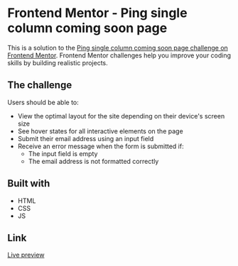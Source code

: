 # Frontend Mentor - Ping single column coming soon page

This is a solution to the [Ping single column coming soon page challenge on Frontend Mentor](https://www.frontendmentor.io/challenges/ping-single-column-coming-soon-page-5cadd051fec04111f7b848da). Frontend Mentor challenges help you improve your coding skills by building realistic projects.

## The challenge

Users should be able to:

- View the optimal layout for the site depending on their device's screen size
- See hover states for all interactive elements on the page
- Submit their email address using an input field
- Receive an error message when the form is submitted if:
  - The input field is empty
  - The email address is not formatted correctly

## Built with

- HTML
- CSS
- JS

## Link
[Live preview](https://glittering-mooncake-307927.netlify.app/)

